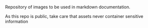 Repository of images to be used in markdown documentation.

As this repo is public, take care that assets never container sensitive information
